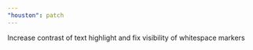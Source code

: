 ```yaml
---
"houston": patch
---
```


Increase contrast of text highlight and fix visibility of whitespace markers
